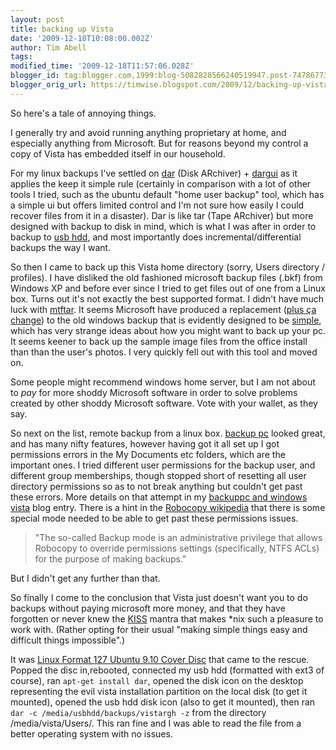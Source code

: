 ```yaml
---
layout: post
title: backing up Vista
date: '2009-12-18T10:08:00.002Z'
author: Tim Abell
tags: 
modified_time: '2009-12-18T11:57:06.028Z'
blogger_id: tag:blogger.com,1999:blog-5082828566240519947.post-7478677393110232279
blogger_orig_url: https://timwise.blogspot.com/2009/12/backing-up-vista.html
---
```


So here's a tale of annoying things.  

I generally try and avoid running anything proprietary at home, and especially anything from Microsoft. But for reasons beyond my control a copy of Vista has embedded itself in our household.  

For my linux backups I've settled on [dar](http://dar.linux.free.fr/) (Disk ARchiver) + [dargui](http://dargui.sourceforge.net/) as it applies the keep it simple rule (certainly in comparison with a lot of other tools I tried, such as the ubuntu default "home user backup" tool, which has a simple ui but offers limited control and I'm not sure how easily I could recover files from it in a disaster). Dar is like tar (Tape ARchiver) but more designed with backup to disk in mind, which is what I was after in order to backup to [usb hdd](http://www.ebuyer.com/product/178934), and most importantly does incremental/differential backups the way I want.  

So then I came to back up this Vista home directory (sorry, Users directory / profiles). I have disliked the old fashioned microsoft backup files (.bkf) from Windows XP and before ever since I tried to get files out of one from a Linux box. Turns out it's not exactly the best supported format. I didn't have much luck with [mtftar](http://freshmeat.net/projects/mtftar/). It seems Microsoft have produced a replacement ([plus ça change](http://en.wiktionary.org/wiki/plus_%C3%A7a_change,_plus_c%27est_la_m%C3%AAme_chose)) to the old windows backup that is evidently designed to be [simple](http://dictionary.reference.com/browse/simple "lacking mental acuteness or sense"), which has very strange ideas about how you might want to back up your pc. It seems keener to back up the sample image files from the office install than than the user's photos. I very quickly fell out with this tool and moved on.  

Some people might recommend windows home server, but I am not about to _pay_ for more shoddy Microsoft software in order to solve problems created by other shoddy Microsoft software. Vote with your wallet, as they say.  

So next on the list, remote backup from a linux box. [backup pc](http://backuppc.sourceforge.net/) looked great, and has many nifty features, however having got it all set up I got permissions errors in the My Documents etc folders, which are the important ones. I tried different user permissions for the backup user, and different group memberships, though stopped short of resetting all user directory permissions so as to not break anything but couldn't get past these errors. More details on that attempt in my [backuppc and windows vista](http://timwise.blogspot.com/2009/10/backuppc-and-windows-vista.html) blog entry. There is a hint in the [Robocopy wikipedia](http://en.wikipedia.org/wiki/Robocopy) that there is some special mode needed to be able to get past these permissions issues.

> "The so-called Backup mode is an administrative privilege that allows Robocopy to override permissions settings (specifically, NTFS ACLs) for the purpose of making backups."

But I didn't get any further than that.  

So finally I come to the conclusion that Vista just doesn't want you to do backups without paying microsoft more money, and that they have forgotten or never knew the [KISS](http://en.wikipedia.org/wiki/KISS_principle) mantra that makes *nix such a pleasure to work with. (Rather opting for their usual "making simple things easy and difficult things impossible".)  

It was [Linux Format 127 Ubuntu 9.10 Cover Disc](http://www.linuxformat.co.uk/archives?issue=127) that came to the rescue. Popped the disc in,rebooted, connected my usb hdd (formatted with ext3 of course), ran `apt-get install dar`, opened the disk icon on the desktop representing the evil vista installation partition on the local disk (to get it mounted), opened the usb hdd disk icon (also to get it mounted), then ran `dar -c /media/usbhdd/backups/vistargh -z` from the directory /media/vista/Users/. This ran fine and I was able to read the file from a better operating system with no issues.
